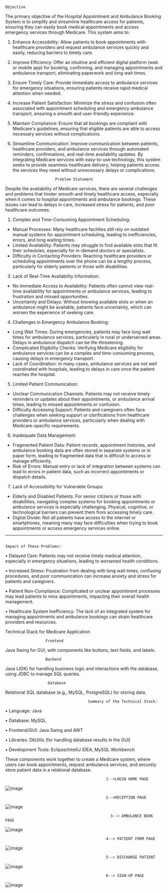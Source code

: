 



                                                                                                                                      Objective
  The primary objective of the Hospital Appointment and Ambulance Booking System is to simplify and streamline healthcare access for patients, ensuring they can easily book medical appointments and access emergency services through Medicare. This system aims to:
1.	Enhance Accessibility: Allow patients to book appointments with healthcare providers and request ambulance services quickly and easily, reducing barriers to timely care.
2.	Improve Efficiency: Offer an intuitive and efficient digital platform (web or mobile app) for booking, confirming, and managing appointments and ambulance transport, eliminating paperwork and long wait times.
3.	Ensure Timely Care: Provide immediate access to ambulance services for emergency situations, ensuring patients receive rapid medical attention when needed.
4.	Increase Patient Satisfaction: Minimize the stress and confusion often associated with appointment scheduling and emergency ambulance transport, ensuring a smooth and user-friendly experience.
5.	Maintain Compliance: Ensure that all bookings are compliant with Medicare's guidelines, ensuring that eligible patients are able to access necessary services without complications.
6.	Streamline Communication: Improve communication between patients, healthcare providers, and ambulance services through automated reminders, confirmations, and real-time availability updates.
By integrating Medicare services with easy-to-use technology, this system seeks to provide seamless healthcare delivery, helping patients access the services they need without unnecessary delays or complications.


                           Problem Statement
Despite the availability of Medicare services, there are several challenges and problems that hinder smooth and timely healthcare access, especially when it comes to hospital appointments and ambulance bookings. These issues can lead to delays in care, increased stress for patients, and poor healthcare outcomes.
1.	Complex and Time-Consuming Appointment Scheduling:
-	Manual Processes: Many healthcare facilities still rely on outdated manual systems for appointment scheduling, leading to inefficiencies, errors, and long waiting times.
-	Limited Availability: Patients may struggle to find available slots that fit their schedules, especially for in-demand doctors or specialists.
-	Difficulty in Contacting Providers: Reaching healthcare providers or scheduling appointments over the phone can be a lengthy process, particularly for elderly patients or those with disabilities.

3.	Lack of Real-Time Availability Information:
-	No Immediate Access to Availability: Patients often cannot view real-time availability for appointments or ambulance services, leading to frustration and missed opportunities.
-	Uncertainty and Delays: Without knowing available slots or when an ambulance might be available, patients face uncertainty, which can worsen the experience of seeking care.
  
4.	Challenges in Emergency Ambulance Booking:
-	Long Wait Times: During emergencies, patients may face long wait times for ambulance services, particularly in rural or underserved areas. Delays in ambulance dispatch can be life-threatening.
-	Complicated Eligibility Checks: Verifying Medicare eligibility for ambulance services can be a complex and time-consuming process, causing delays in emergency transport.
-	Lack of Coordination: In many cases, ambulance services are not well coordinated with hospitals, leading to delays in care once the patient reaches the hospital.
  
5.	Limited Patient Communication:
-	Unclear Communication Channels: Patients may not receive timely reminders or updates about their appointments, or ambulance arrival times, leading to missed appointments or confusion.
-	Difficulty Accessing Support: Patients and caregivers often face challenges when seeking support or clarifications from healthcare providers or ambulance services, particularly when dealing with Medicare-specific requirements.
  
6.	Inadequate Data Management:
-	Fragmented Patient Data: Patient records, appointment histories, and ambulance booking data are often stored in separate systems or in paper form, leading to fragmented data that is difficult to access or manage efficiently.
-	Risk of Errors: Manual entry or lack of integration between systems can lead to errors in patient data, such as incorrect appointments or dispatch details.
  
7.	Lack of Accessibility for Vulnerable Groups:
-	Elderly and Disabled Patients: For senior citizens or those with disabilities, navigating complex systems for booking appointments or ambulance services is especially challenging. Physical, cognitive, or technological barriers can prevent them from accessing timely care.
-	Digital Divide: Not all patients have access to the internet or smartphones, meaning many may face difficulties when trying to book appointments or access emergency services online.
________________________________________

                                                                                 Impact of These Problems:
•	Delayed Care: Patients may not receive timely medical attention, especially in emergency situations, leading to worsened health conditions.

•	Increased Stress: Frustration from dealing with long wait times, confusing procedures, and poor communication can increase anxiety and stress for patients and caregivers.

•	Patient Non-Compliance: Complicated or unclear appointment processes may lead patients to miss appointments, impacting their overall health management.

•	Healthcare System Inefficiency: The lack of an integrated system for managing appointments and ambulance bookings can strain healthcare providers and resources.

Technical Stack for Medicare Application

                      Frontend 
Java Swing for GUI, with components like buttons, text fields, and labels.

                      Backend
   Java (JDK) for handling business logic and interactions with the database, using JDBC to manage SQL queries.   
   
                       Database
 Relational SQL database (e.g., MySQL, PostgreSQL) for storing data.
 
                                         Summary of the Technical Stack:
•	Language: Java

•	Database: MySQL

•	Frontend/GUI: Java Swing and AWT

•	Libraries: DbUtils (for handling database results in the GUI)

•	Development Tools: Eclipse/IntelliJ IDEA, MySQL Workbench

These components work together to create a Medicare  system, where users can book appointments, request ambulance services, and securely store patient data in a relational database.


                                                 1-->LOGIN HOME PAGE
 ![image](https://github.com/user-attachments/assets/9d377802-44e9-4806-9cad-9a428c1e3020)

                                                 2-->RECEPTION PAGE
  ![image](https://github.com/user-attachments/assets/ee3d8eab-c5c8-42ea-8ca7-1f53adab466e)

 
	                                               3--> AMBULANCE BOOK PAGE
  ![image](https://github.com/user-attachments/assets/f3a255a2-5d97-483e-9780-a573c2b79807)


                                                 4--> PATIENT FORM PAGE
![image](https://github.com/user-attachments/assets/563df941-1642-4efd-a7d5-2f8a8eb77630)

                                                 5--> DISCHARGE PATIENT
 ![image](https://github.com/user-attachments/assets/3bed81bb-b705-4957-95aa-c1e637eb8a70)

                                                 6--> SIGN-UP PAGE
 ![image](https://github.com/user-attachments/assets/3adfd3f8-6ec9-48db-b0e0-b54b53539cc1)



